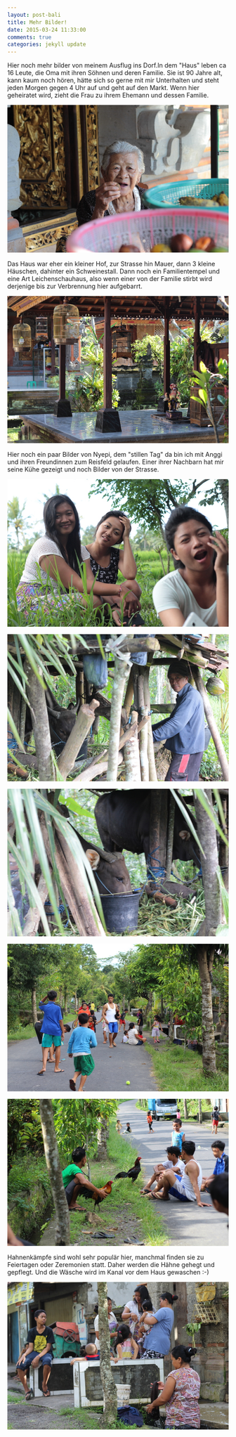 ```yaml
---
layout: post-bali
title: Mehr Bilder!
date: 2015-03-24 11:33:00
comments: true
categories: jekyll update
---
```

Hier noch mehr bilder von meinem Ausflug ins Dorf.In dem "Haus" leben ca 16 Leute, die Oma mit ihren Söhnen und deren Familie. Sie ist 90 Jahre alt, kann kaum noch hören, hätte sich so gerne mit mir Unterhalten und steht jeden Morgen gegen 4 Uhr auf und geht auf den Markt. Wenn hier geheiratet wird, zieht die Frau zu ihrem Ehemann und dessen Familie. 

![oma](https://raw.githubusercontent.com/chicarrida/chicarrida.github.io/master/images/nyepi/_oma.JPG)

Das Haus war eher ein kleiner Hof, zur Strasse hin Mauer, dann 3 kleine Häuschen, dahinter ein Schweinestall. Dann noch ein Familientempel und eine Art Leichenschauhaus, also wenn einer von der Familie stirbt wird derjenige bis zur Verbrennung hier aufgebarrt. 

![leichenschmaus](https://raw.githubusercontent.com/chicarrida/chicarrida.github.io/master/images/nyepi/_leichenschauhaus.JPG)

Hier noch ein paar Bilder von Nyepi, dem "stillen Tag" da bin ich mit Anggi und ihren Freundinnen zum Reisfeld gelaufen. Einer ihrer Nachbarn hat mir seine Kühe gezeigt und noch Bilder von der Strasse.

![maedels](https://raw.githubusercontent.com/chicarrida/chicarrida.github.io/master/images/nyepi/_maedels.JPG)

![bauer](https://raw.githubusercontent.com/chicarrida/chicarrida.github.io/master/images/nyepi/_bauer_2.JPG)

![kuehe](https://raw.githubusercontent.com/chicarrida/chicarrida.github.io/master/images/nyepi/_kuehe.JPG)

<!-- ![ich](https://raw.githubusercontent.com/chicarrida/chicarrida.github.io/master/images/nyepi/_ich.JPG)-->

![strasse](https://raw.githubusercontent.com/chicarrida/chicarrida.github.io/master/images/nyepi/_strasse.JPG)

![gockel](https://raw.githubusercontent.com/chicarrida/chicarrida.github.io/master/images/nyepi/_gockel.JPG)

Hahnenkämpfe sind wohl sehr populär hier, manchmal finden sie zu Feiertagen oder Zeremonien statt. Daher werden die Hähne gehegt und gepflegt.
Und die Wäsche wird im Kanal vor dem Haus gewaschen :-)

![waesche](https://raw.githubusercontent.com/chicarrida/chicarrida.github.io/master/images/nyepi/_waesche.JPG)

